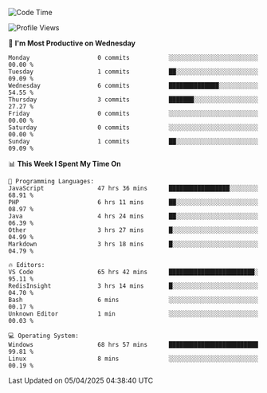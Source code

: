 <!--START_SECTION:waka-->
![Code Time](http://img.shields.io/badge/Code%20Time-4%2C550%20hrs%2055%20mins-blue)

![Profile Views](http://img.shields.io/badge/Profile%20Views-7-blue)

📅 **I'm Most Productive on Wednesday** 

```text
Monday                   0 commits           ░░░░░░░░░░░░░░░░░░░░░░░░░   00.00 % 
Tuesday                  1 commits           ██░░░░░░░░░░░░░░░░░░░░░░░   09.09 % 
Wednesday                6 commits           ██████████████░░░░░░░░░░░   54.55 % 
Thursday                 3 commits           ███████░░░░░░░░░░░░░░░░░░   27.27 % 
Friday                   0 commits           ░░░░░░░░░░░░░░░░░░░░░░░░░   00.00 % 
Saturday                 0 commits           ░░░░░░░░░░░░░░░░░░░░░░░░░   00.00 % 
Sunday                   1 commits           ██░░░░░░░░░░░░░░░░░░░░░░░   09.09 % 
```


📊 **This Week I Spent My Time On** 

```text
💬 Programming Languages: 
JavaScript               47 hrs 36 mins      █████████████████░░░░░░░░   68.91 % 
PHP                      6 hrs 11 mins       ██░░░░░░░░░░░░░░░░░░░░░░░   08.97 % 
Java                     4 hrs 24 mins       ██░░░░░░░░░░░░░░░░░░░░░░░   06.39 % 
Other                    3 hrs 27 mins       █░░░░░░░░░░░░░░░░░░░░░░░░   04.99 % 
Markdown                 3 hrs 18 mins       █░░░░░░░░░░░░░░░░░░░░░░░░   04.79 % 

🔥 Editors: 
VS Code                  65 hrs 42 mins      ████████████████████████░   95.11 % 
RedisInsight             3 hrs 14 mins       █░░░░░░░░░░░░░░░░░░░░░░░░   04.70 % 
Bash                     6 mins              ░░░░░░░░░░░░░░░░░░░░░░░░░   00.17 % 
Unknown Editor           1 min               ░░░░░░░░░░░░░░░░░░░░░░░░░   00.03 % 

💻 Operating System: 
Windows                  68 hrs 57 mins      █████████████████████████   99.81 % 
Linux                    8 mins              ░░░░░░░░░░░░░░░░░░░░░░░░░   00.19 % 
```


 Last Updated on 05/04/2025 04:38:40 UTC
<!--END_SECTION:waka-->
